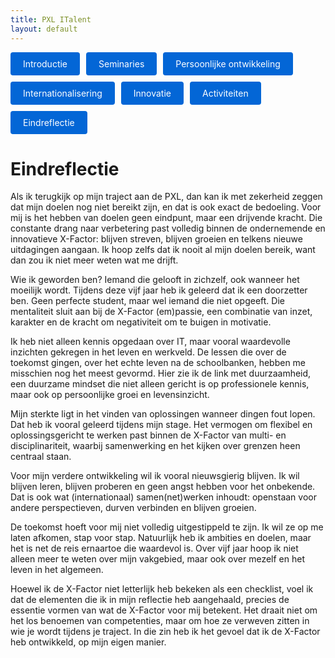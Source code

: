 ```yaml
---
title: PXL ITalent
layout: default
---
```


<p style="display: flex; flex-wrap: wrap; gap: 10px;">
  <a href="./" style="background: #0366d6; color: #fff; padding: 10px 20px; border-radius: 4px; text-decoration: none;">
    Introductie
  </a>
  <a href="./seminaries.html" style="background: #0366d6; color: #fff; padding: 10px 20px; border-radius: 4px; text-decoration: none;">
    Seminaries
  </a>
  <a href="./persoonlijke_groei.html" style="background: #0366d6; color: #fff; padding: 10px 20px; border-radius: 4px; text-decoration: none;">
    Persoonlijke ontwikkeling
  </a>
  <a href="./internationalisering.html" style="background: #0366d6; color: #fff; padding: 10px 20px; border-radius: 4px; text-decoration: none;">
    Internationalisering
  </a>
  <a href="./innovatie.html" style="background: #0366d6; color: #fff; padding: 10px 20px; border-radius: 4px; text-decoration: none;">
    Innovatie
  </a>
  <a href="./activiteiten.html" style="background: #0366d6; color: #fff; padding: 10px 20px; border-radius: 4px; text-decoration: none;">
    Activiteiten
  </a>
  <a href="./eindreflectie.html" style="background: #0366d6; color: #fff; padding: 10px 20px; border-radius: 4px; text-decoration: none;">
    Eindreflectie
  </a>
</p>

# Eindreflectie

Als ik terugkijk op mijn traject aan de PXL, dan kan ik met zekerheid zeggen dat mijn doelen nog niet bereikt zijn, en dat is ook exact de bedoeling. Voor mij is het hebben van doelen geen eindpunt, maar een drijvende kracht. Die constante drang naar verbetering past volledig binnen de ondernemende en innovatieve X-Factor: blijven streven, blijven groeien en telkens nieuwe uitdagingen aangaan. Ik hoop zelfs dat ik nooit al mijn doelen bereik, want dan zou ik niet meer weten wat me drijft.

Wie ik geworden ben? Iemand die gelooft in zichzelf, ook wanneer het moeilijk wordt. Tijdens deze vijf jaar heb ik geleerd dat ik een doorzetter ben. Geen perfecte student, maar wel iemand die niet opgeeft. Die mentaliteit sluit aan bij de X-Factor (em)passie, een combinatie van inzet, karakter en de kracht om negativiteit om te buigen in motivatie.

Ik heb niet alleen kennis opgedaan over IT, maar vooral waardevolle inzichten gekregen in het leven en werkveld. De lessen die over de toekomst gingen, over het echte leven na de schoolbanken, hebben me misschien nog het meest gevormd. Hier zie ik de link met duurzaamheid, een duurzame mindset die niet alleen gericht is op professionele kennis, maar ook op persoonlijke groei en levensinzicht.

Mijn sterkte ligt in het vinden van oplossingen wanneer dingen fout lopen. Dat heb ik vooral geleerd tijdens mijn stage. Het vermogen om flexibel en oplossingsgericht te werken past binnen de X-Factor van multi- en disciplinariteit, waarbij samenwerking en het kijken over grenzen heen centraal staan.

Voor mijn verdere ontwikkeling wil ik vooral nieuwsgierig blijven. Ik wil blijven leren, blijven proberen en geen angst hebben voor het onbekende. Dat is ook wat (internationaal) samen(net)werken inhoudt: openstaan voor andere perspectieven, durven verbinden en blijven groeien.

De toekomst hoeft voor mij niet volledig uitgestippeld te zijn. Ik wil ze op me laten afkomen, stap voor stap. Natuurlijk heb ik ambities en doelen, maar het is net de reis ernaartoe die waardevol is. Over vijf jaar hoop ik niet alleen meer te weten over mijn vakgebied, maar ook over mezelf en het leven in het algemeen.

Hoewel ik de X-Factor niet letterlijk heb bekeken als een checklist, voel ik dat de elementen die ik in mijn reflectie heb aangehaald, precies de essentie vormen van wat de X-Factor voor mij betekent. Het draait niet om het los benoemen van competenties, maar om hoe ze verweven zitten in wie je wordt tijdens je traject. In die zin heb ik het gevoel dat ik de X-Factor heb ontwikkeld, op mijn eigen manier.
